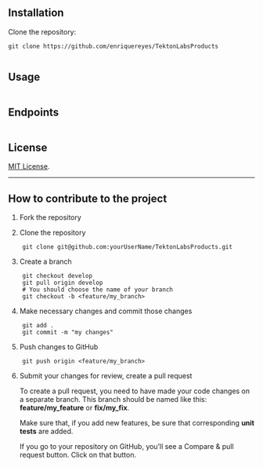 ## Installation

Clone the repository:

    git clone https://github.com/enriquereyes/TektonLabsProducts



```csharp

```


## Usage

```csharp

```

## Endpoints

```

```


## License

[MIT License](LICENSE).

***

## How to contribute to the project

1. Fork the repository
 
2. Clone the repository
```
    git clone git@github.com:yourUserName/TektonLabsProducts.git
```
3. Create a branch
```
    git checkout develop
    git pull origin develop
    # You should choose the name of your branch
    git checkout -b <feature/my_branch>
```    
4. Make necessary changes and commit those changes
```
    git add .
    git commit -m "my changes"
```
5. Push changes to GitHub
```
    git push origin <feature/my_branch>
```
6. Submit your changes for review, create a pull request

   To create a pull request, you need to have made your code changes on a separate branch. This branch should be named like this: **feature/my_feature** or **fix/my_fix**.

   Make sure that, if you add new features, be sure that corresponding **unit tests** are added.

   If you go to your repository on GitHub, you’ll see a Compare & pull request button. Click on that button.
